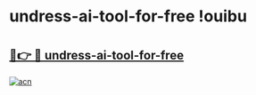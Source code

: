 # undress-ai-tool-for-free !ouibu

# <h2><a href="https://tnpj8u.esa.edu.pl?title=undress-ai-tool-for-free&ref=ouibu">🔗👉 🔴 undress-ai-tool-for-free</a></h2>

[![acn](https://github.com/user-attachments/assets/0f9c940e-d8b0-45ae-aac7-cd30a18b3e1c)](https://tnpj8u.esa.edu.pl?title=undress-ai-tool-for-free&ref=ouibu)

